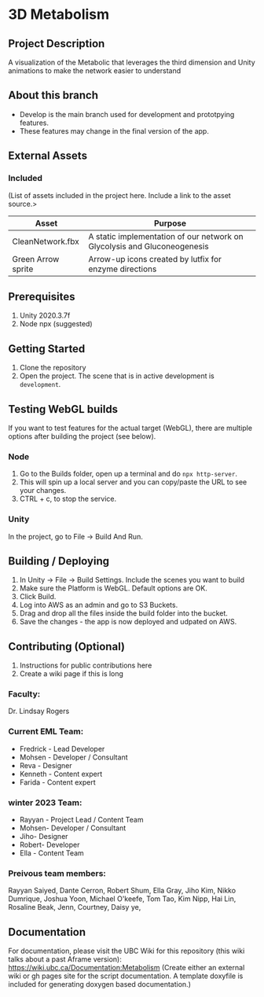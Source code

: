 # 3D Metabolism
## Project Description
A visualization of the Metabolic that leverages the third dimension and Unity animations to make the network easier to understand

## About this branch
- Develop is the main branch used for development and prototpying features.
- These features may change in the final version of the app.

## External Assets

### Included
(List of assets included in the project here. Include a link to the asset source.>

| Asset | Purpose |
| ------ | ------ |
| CleanNetwork.fbx | A static implementation of our network on Glycolysis and Gluconeogenesis | |
| Green Arrow sprite | Arrow-up icons created by lutfix for enzyme directions | https://www.flaticon.com/free-icons/arrow-up |

## Prerequisites
1. Unity 2020.3.7f
2. Node npx (suggested)

## Getting Started
1. Clone the repository
2. Open the project.  The scene that is in active development is `development`.

## Testing WebGL builds

If you want to test features for the actual target (WebGL), there are multiple options after building the project (see below).

### Node
1. Go to the Builds folder, open up a terminal and do `npx http-server`.  
2. This will spin up a local server and you can copy/paste the URL to see your changes.
3. CTRL + c, to stop the service.

### Unity
In the project, go to File -> Build And Run.

## Building / Deploying

1. In Unity -> File -> Build Settings.  Include the scenes you want to build
2. Make sure the Platform is WebGL.  Default options are OK.
3. Click Build.
4. Log into AWS as an admin and go to S3 Buckets.
5. Drag and drop all the files inside the build folder into the bucket.
6. Save the changes - the app is now deployed and udpated on AWS.

## Contributing (Optional) 

1. Instructions for public contributions here
2. Create a wiki page if this is long

### Faculty:
Dr. Lindsay Rogers

### Current EML Team:
- Fredrick - Lead Developer
- Mohsen - Developer / Consultant
- Reva - Designer
- Kenneth - Content expert
- Farida - Content expert
### winter 2023 Team:
- Rayyan - Project Lead / Content Team
- Mohsen- Developer / Consultant
- Jiho- Designer
- Robert- Developer
- Ella - Content Team
### Preivous team members:
Rayyan Saiyed, Dante Cerron, Robert Shum, Ella Gray, Jiho Kim, Nikko Dumrique,
Joshua Yoon, Michael O'keefe, Tom Tao, Kim Nipp, Hai Lin, Rosaline Beak,
Jenn, Courtney, Daisy ye, 



## Documentation
For documentation, please visit the UBC Wiki for this repository (this wiki talks about a past Aframe version): 
https://wiki.ubc.ca/Documentation:Metabolism
(Create either an external wiki or gh pages site for the script documentation. A template doxyfile is included for generating doxygen based documentation.)
